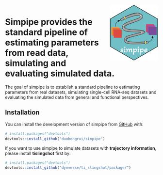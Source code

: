 
<img src="man/figures/simpipe_logo.png" align="right" width = "158px" height="183px"/>

# Simpipe provides the standard pipeline of estimating parameters from read data, simulating and evaluating simulated data.

The goal of simpipe is to establish a standard pipeline to estimating
parameters from real datasets, simulating single-cell RNA-seq datasets
and evaluating the simulated data from general and functional
perspectives.

## Installation

You can install the development version of simpipe from
[GitHub](https://github.com/) with:

``` r
# install.packages("devtools")
devtools::install_github("duohongrui/simpipe")
```

if you want to use simpipe to simulate datasets with **trajectory
information**, please install **tislingshot** first by:

``` r
# install.packages("devtools")
devtools::install_github("dynverse/ti_slingshot/package/")
```
